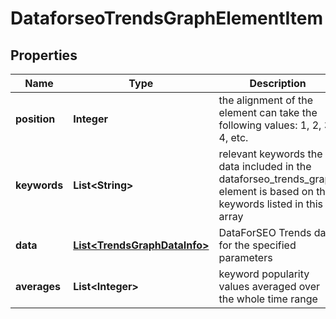 

# DataforseoTrendsGraphElementItem


## Properties

| Name | Type | Description | Notes |
|------------ | ------------- | ------------- | -------------|
|**position** | **Integer** | the alignment of the element can take the following values: 1, 2, 3, 4, etc. |  [optional] |
|**keywords** | **List&lt;String&gt;** | relevant keywords the data included in the dataforseo_trends_graph element is based on the keywords listed in this array |  [optional] |
|**data** | [**List&lt;TrendsGraphDataInfo&gt;**](TrendsGraphDataInfo.md) | DataForSEO Trends data for the specified parameters |  [optional] |
|**averages** | **List&lt;Integer&gt;** | keyword popularity values averaged over the whole time range |  [optional] |



